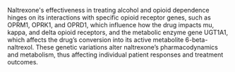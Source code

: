 Naltrexone's effectiveness in treating alcohol and opioid dependence hinges on its interactions with specific opioid receptor genes, such as OPRM1, OPRK1, and OPRD1, which influence how the drug impacts mu, kappa, and delta opioid receptors, and the metabolic enzyme gene UGT1A1, which affects the drug’s conversion into its active metabolite 6-beta-naltrexol. These genetic variations alter naltrexone’s pharmacodynamics and metabolism, thus affecting individual patient responses and treatment outcomes.